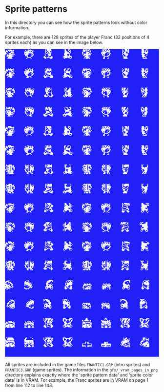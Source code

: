 # Sprite patterns

In this directory you can see how the sprite patterns look without color information.

For example, there are 128 sprites of the player Franc (32 positions of 4 sprites each) as you can see in the image below. 

![Franc sprites](game_franc.png)

All sprites are included in the game files `FRANTIC1.GRP` (intro sprites) and `FRANTIC3.GRP` (game sprites). The information in the `gfx/_vram_pages_in_png` directory explains exactly where the 'sprite pattern data' and 'sprite color data' is in VRAM. For example, the Franc sprites are in VRAM on page 1 from line 112 to line 143.



